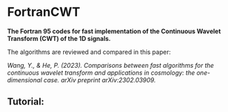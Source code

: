 # FortranCWT
**The Fortran 95 codes for fast implementation of the Continuous Wavelet Transform (CWT) of the 1D signals.**

The algorithms are reviewed and compared in this paper:

*Wang, Y., & He, P. (2023). Comparisons between fast algorithms for the continuous wavelet transform and applications in cosmology: the one-dimensional case. arXiv preprint arXiv:2302.03909.*

## Tutorial:

